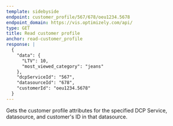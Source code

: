 ```yaml
---
template: sidebyside
endpoint: customer_profile/567/678/oeu1234.5678
endpoint_domain: https://vis.optimizely.com/api/
type: GET
title: Read customer profile
anchor: read-customer_profile
response: |
  {
    "data": {
      "LTV": 10,
      "most_viewed_category": "jeans"
    },
    "dcpServiceId": "567",
    "datasourceId": "678",
    "customerId": "oeu1234.5678"
  }
---
```


Gets the customer profile attributes for the specified DCP Service, datasource, and customer's ID in that datasource.
